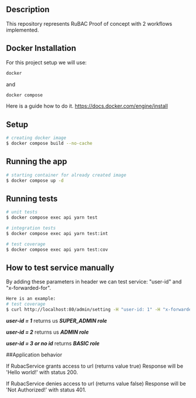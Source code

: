 ## Description

This repository represents RuBAC Proof of concept with 2 workflows implemented.

## Docker Installation
For this project setup we will use:

```bash
docker 
```
and
```bash
docker compose
```

Here is a guide how to do it.
https://docs.docker.com/engine/install

## Setup

```bash
# creating docker image
$ docker compose build --no-cache
```

## Running the app

```bash
# starting container for already created image
$ docker compose up -d

```

## Running tests

```bash
# unit tests
$ docker compose exec api yarn test

# integration tests
$ docker compose exec api yarn test:int

# test coverage
$ docker compose exec api yarn test:cov
```

## How to test service manually

By adding these parameters in header we can test service: 
"user-id" and "x-forwarded-for".

```bash
Here is an example:
# test coverage
$ curl http://localhost:80/admin/setting -H "user-id: 1" -H "x-forwarded-for: 100.100.100.1"
```

***user-id = 1*** returns us ***SUPER_ADMIN role***

***user-id = 2*** returns us ***ADMIN role***

***user-id = 3 or no id*** returns ***BASIC role***

##Application behavior 

If RubacService grants access to url (returns value true)
Response will be 'Hello world!' with status 200.

If RubacService denies access to url (returns value false)
Response will be 'Not Authorized!' with status 401.
